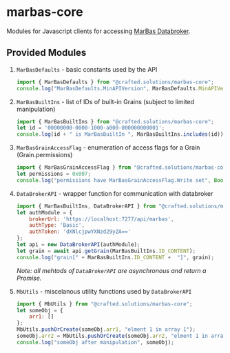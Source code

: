 # marbas-core
Modules for Javascript clients for accessing [MarBas Databroker](/Crafted-Solutions/marbas-databroker).

## Provided Modules
1. `MarBasDefaults` - basic constants used by the API

	```javascript
	import { MarBasDefaults } from "@crafted.solutions/marbas-core";
	console.log("MarBasDefaults.MinAPIVersion", MarBasDefaults.MinAPIVersion);
	```
1. `MarBasBuiltIns` - list of IDs of built-in Grains (subject to limited manipulation)

	```javascript
	import { MarBasBuiltIns } from "@crafted.solutions/marbas-core";
	let id = '00000000-0000-1000-a000-000000000001';
	console.log(id + " is MarBasBuiltIn ", MarBasBuiltIns.includes(id));
	```
1. `MarBasGrainAccessFlag` - enumeration of access flags for a Grain (Grain.permissions)

	```javascript
	import { MarBasGrainAccessFlag } from "@crafted.solutions/marbas-core";
	let permissions = 0x007;
	console.log("permissions have MarBasGrainAccessFlag.Write set", Boolean(MarBasGrainAccessFlag.Write & permissions));
	```
1. `DataBrokerAPI` - wrapper function for communication with databroker

	```javascript
	import { MarBasBuiltIns, DataBrokerAPI } from "@crafted.solutions/marbas-core";
	let authModule = {
		brokerUrl: 'https://localhost:7277/api/marbas',
		authType: 'Basic',
		authToken: 'dXNlcjpwYXNzd29yZA=='
	};
	let api = new DataBrokerAPI(authModule);
	let grain = await api.getGrain(MarBasBuiltIns.ID_CONTENT);
	console.log("grain[" + MarBasBuiltIns.ID_CONTENT +  "]", grain);
	```
	*Note: all mehtods of `DataBrokerAPI` are asynchronous and return a Promise.*
1. `MbUtils` - miscelanous utility functions used by `DataBrokerAPI`

	```javascript
	import { MbUtils } from "@crafted.solutions/marbas-core";
	let someObj = {
		arr1: []
	};
	MbUtils.pushOrCreate(someObj.arr1, "elment 1 in array 1");
	someObj.arr2 = MbUtils.pushOrCreate(someObj.arr2, "elment 1 in array 2");
	console.log("someObj after manipulation", someObj);
	```
